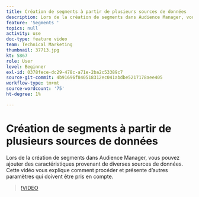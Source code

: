 ```yaml
---
title: Création de segments à partir de plusieurs sources de données
description: Lors de la création de segments dans Audience Manager, vous pouvez ajouter des caractéristiques provenant de diverses sources de données. Cette vidéo vous explique comment procéder et présente d’autres paramètres qui doivent être pris en compte.
feature: 'Segments '
topics: null
activity: use
doc-type: feature video
team: Technical Marketing
thumbnail: 37713.jpg
kt: 5867
role: User
level: Beginner
exl-id: 0378fece-dc29-478c-a71e-2ba2c53389c7
source-git-commit: 4b91696f840518312ec041abdbe5217178aee405
workflow-type: tm+mt
source-wordcount: '75'
ht-degree: 1%

---
```


# Création de segments à partir de plusieurs sources de données

Lors de la création de segments dans Audience Manager, vous pouvez ajouter des caractéristiques provenant de diverses sources de données. Cette vidéo vous explique comment procéder et présente d’autres paramètres qui doivent être pris en compte.

>[!VIDEO](https://video.tv.adobe.com/v/37713/?quality=12&learn=on)
